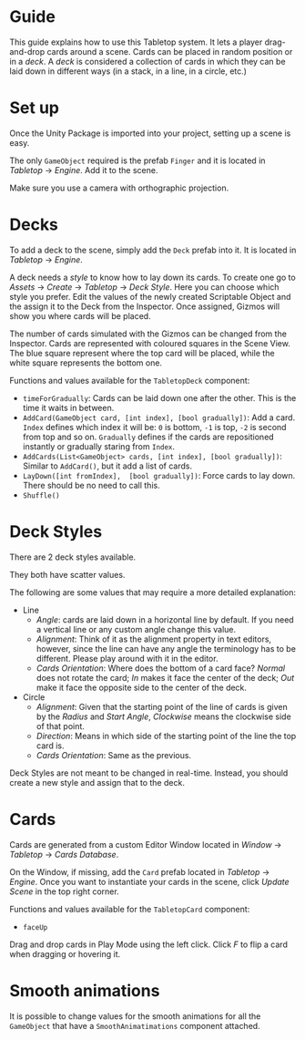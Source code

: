 # Guide

This guide explains how to use this Tabletop system. It lets a player drag-and-drop cards around a scene. Cards can be placed in random position or in a *deck*. A *deck* is considered a collection of cards in which they can be laid down in different ways (in a stack, in a line, in a circle, etc.)

# Set up

Once the Unity Package is imported into your project, setting up a scene is easy.

The only `GameObject` required is the prefab `Finger` and it is located in *Tabletop* → *Engine*. Add it to the scene.

Make sure you use a camera with orthographic projection.

# Decks

To add a deck to the scene, simply add the `Deck` prefab into it. It is located in *Tabletop* → *Engine*.

A deck needs a *style* to know how to lay down its cards. To create one go to *Assets* → *Create* → *Tabletop* → *Deck Style*. Here you can choose which style you prefer. Edit the values of the newly created Scriptable Object and the assign it to the Deck from the Inspector. Once assigned, Gizmos will show you where cards will be placed.

The number of cards simulated with the Gizmos can be changed from the Inspector. Cards are represented with coloured squares in the Scene View. The blue square represent where the top card will be placed, while the white square represents the bottom one.

Functions and values available for the `TabletopDeck` component:

- `timeForGradually`: Cards can be laid down one after the other. This is the time it waits in between.
- `AddCard(GameObject card, [int index], [bool gradually])`: Add a card. `Index` defines which index it will be: `0` is bottom, `-1` is top, `-2` is second from top and so on. `Gradually` defines if the cards are repositioned instantly or gradually staring from `Index`.
- `AddCards(List<GameObject> cards, [int index], [bool gradually])`: Similar to `AddCard()`, but it add a list of cards.
- `LayDown([int fromIndex],  [bool gradually])`: Force cards to lay down. There should be no need to call this.
- `Shuffle()`

# Deck Styles

There are 2 deck styles available.

They both have scatter values.

The following are some values that may require a more detailed explanation:

- Line
    - *Angle*: cards are laid down in a horizontal line by default. If you need a vertical line or any custom angle change this value.
    - *Alignment*: Think of it as the alignment property in text editors, however, since the line can have any angle the terminology has to be different. Please play around with it in the editor.
    - *Cards Orientation*: Where does the bottom of a card face? *Normal* does not rotate the card; *In* makes it face the center of the deck; *Out* make it face the opposite side to the center of the deck.
- Circle
    - *Alignment*: Given that the starting point of the line of cards is given by the *Radius* and *Start Angle*, *Clockwise* means the clockwise side of that point.
    - *Direction*: Means in which side of the starting point of the line the top card is.
    - *Cards Orientation*: Same as the previous.

Deck Styles are not meant to be changed in real-time. Instead, you should create a new style and assign that to the deck.

# Cards

Cards are generated from a custom Editor Window located in *Window* → *Tabletop* → *Cards Database*.

On the Window, if missing, add the `Card` prefab located in *Tabletop* → *Engine*. Once you want to instantiate your cards in the scene, click *Update Scene* in the top right corner.

Functions and values available for the `TabletopCard` component:

- `faceUp`

Drag and drop cards in Play Mode using the left click. Click *F* to flip a card when dragging or hovering it.

# Smooth animations

It is possible to change values for the smooth animations for all the `GameObject` that have a `SmoothAnimatimations` component attached.